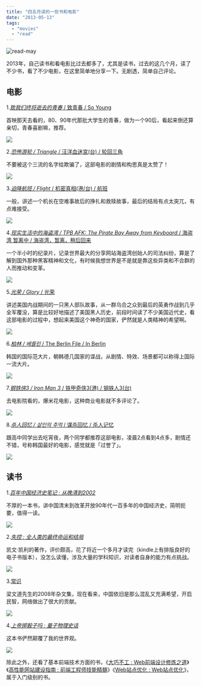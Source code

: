 ```yaml
---
title: "四五月读的一些书和电影"
date: "2013-05-13"
tags: 
  - "movies"
  - "read"
---
```


![read-may](https://static.is26.com/wp-image/2013/05/read-may-1024x576.jpg)

2013年，自己读书和看电影比过去都多了，尤其是读书，过去的这几个月，读了不少书，看了不少电影，在这里简单地分享一下。无剧透，简单自己评论。

## 电影

1.[_致我们终将逝去的青春_ / 致青春 / So Young](http://movie.douban.com/subject/6973376/)

首映那天去看的，80、90年代那批大学生的青春，做为一个90后，看起来倒还算亲切，青春喜剧嘛，推荐。

![](http://img5.douban.com/view/photo/icon/public/p1935067049.jpg)

2.[_恐怖游轮 / Triangle_ / 汪洋血迷宮(台) / 轮回三角](http://movie.douban.com/subject/3011051/)

不要被这个三流的名字给欺骗了，这部电影的剧情和构思真是太赞了！

![](http://img3.douban.com/spic/s3932456.jpg)

3.[_迫降航班 / Flight_ / 机密真相(港/台) / 航班](http://movie.douban.com/subject/6390832/)

一般，讲述一个机长在空难事故后的挣扎和救赎故事，最后的结局有点太突兀，有点难接受。

[![](http://img4.douban.com/spic/s22713738.jpg)](http://movie.douban.com/subject/6390832/)

4.[_现实生活中的海盗湾 / TPB AFK: The Pirate Bay Away from Keyboard_ / 海盗湾 暂离中 / 海盗湾，暂离，稍后回来](http://movie.douban.com/subject/20513939/)

一个半小时的纪录片，记录世界最大的分享网站海盗湾创始人的司法纠纷，算是了解到国外那种黑客精神和文化，有时候我想世界是不是就是靠这些异类和不合群的人而推动和变革。

![](http://img3.douban.com/spic/s24606871.jpg)

5.[_光荣 / Glory_ / 光荣](http://movie.douban.com/subject/1293714/)

讲述美国内战期间的一只黑人部队故事，从一群乌合之众到最后的英勇作战到几乎全军覆没，算是比较好地描述了美国黑人历史，前段时间读了不少美国近代史，看这部电影的过程中，想起来美国这个神奇的国家，俨然就是人类精神的希望啊。

![](http://img3.douban.com/spic/s6916861.jpg)

6.[_柏林 / 베를린_ / The Berlin File / In Berlin](http://movie.douban.com/subject/6886518/)

韩国的国际范大片，朝韩德几国家的谍战，从剧情、特效、场景都可以称得上国际一流大片。

![](http://img3.douban.com/spic/s24610702.jpg)

7.[_钢铁侠3 / Iron Man 3_ / 铁甲奇侠3(港) / 钢铁人3(台)](http://movie.douban.com/subject/3231742/)

去电影院看的，爆米花电影，这种商业电影就不多评论了。

![](http://img3.douban.com/view/photo/icon/public/p1955027201.jpg)

8.[_杀人回忆 / 살인의 추억_ / 谋杀回忆 / 杀人记忆](http://movie.douban.com/subject/1300299/)

跟高中同学出去吃宵夜，两个同学都推荐这部电影，凌晨2点看到4点多，剧情还不错，号称韩国最好的电影，感觉就是「过誉了」。

![](http://img3.douban.com/spic/s1322292.jpg)

## 读书

1._[百年中国经济史笔记 : 从晚清到2002](http://book.douban.com/subject/3224929/ "百年中国经济史笔记")_

不厚的一本书，讲中国清末到改革开放90年代一百多年的中国经济史，简明扼要，值得一读。

[![](http://img3.douban.com/mpic/s3861126.jpg)  
](http://book.douban.com/subject/3224929/ "百年中国经济史笔记")

2._[失控 : 全人类的最终命运和结局](http://book.douban.com/subject/5375620/ "失控")_

凯文·凯利的著作，评价颇高，花了将近一个多月才读完（kindle上有排版良好的电子书版本），没怎么读懂，涉及大量的学科知识，对读者自身的能力有点挑战。

![](http://img3.douban.com/mpic/s4554820.jpg)

3.[常识](http://book.douban.com/subject/3344676/ "常识")

梁文道先生的2008年杂文集，现在看来，中国依旧是那么混乱又充满希望，开启民智，网络做出了很大的贡献。

![](http://img3.douban.com/mpic/s3588323.jpg)

4._[上帝掷骰子吗 : 量子物理史话](http://book.douban.com/subject/1467022/ "上帝掷骰子吗")_

这本书俨然颠覆了我的世界观。

![](http://img3.douban.com/mpic/s1486674.jpg)

除此之外，还看了基本前端技术方面的书，《[大巧不工 : Web前端设计修炼之道](http://book.douban.com/subject/4914146/ "大巧不工")》《[高性能网站建设指南 : 前端工程师技能精髓](http://book.douban.com/subject/3132277/ "高性能网站建设指南")》《[Web站点优化 : Web站点优化](http://book.douban.com/subject/4124141/ "Web站点优化")》，属于入门级别的书。
